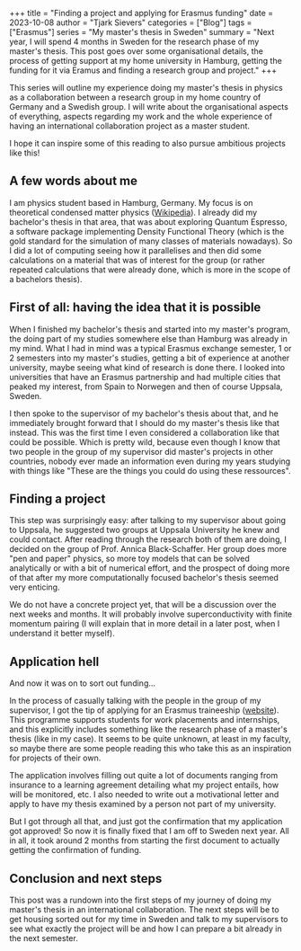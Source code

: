 +++
title = "Finding a project and applying for Erasmus funding"
date = 2023-10-08
author = "Tjark Sievers"
categories = ["Blog"]
tags = ["Erasmus"]
series = "My master's thesis in Sweden"
summary = "Next year, I will spend 4 months in Sweden for the research phase of my master's thesis. This post goes over some organisational details, the process of getting support at my home university in Hamburg, getting the funding for it via Eramus and finding a research group and project."
+++

This series will outline my experience doing my master's thesis in physics as a collaboration between a research group in my home country of Germany and a Swedish group.
I will write about the organisational aspects of everything, aspects regarding my work and the whole experience of having an international collaboration project as a master student.

I hope it can inspire some of this reading to also pursue ambitious projects like this!

## A few words about me

I am physics student based in Hamburg, Germany.
My focus is on theoretical condensed matter physics ([Wikipedia](https://en.wikipedia.org/wiki/Condensed_matter_physics)).
I already did my bachelor's thesis in that area, that was about exploring Quantum Espresso, a software package implementing Density Functional Theory (which is the gold standard for the simulation of many classes of materials nowadays).
So I did a lot of computing seeing how it parallelises and then did some calculations on a material that was of interest for the group (or rather repeated calculations that were already done, which is more in the scope of a bachelors thesis).

## First of all: having the idea that it is possible

When I finished my bachelor's thesis and started into my master's program, the doing part of my studies somewhere else than Hamburg was already in my mind.
What I had in mind was a typical Erasmus exchange semester, 1 or 2 semesters into my master's studies, getting a bit of experience at another university, maybe seeing what kind of research is done there.
I looked into universities that have an Erasmus partnership and had multiple cities that peaked my interest, from Spain to Norwegen and then of course Uppsala, Sweden.

I then spoke to the supervisor of my bachelor's thesis about that, and he immediately brought forward that I should do my master's thesis like that instead.
This was the first time I even considered a collaboration like that could be possible.
Which is pretty wild, because even though I know that two people in the group of my supervisor did master's projects in other countries, nobody ever made an information even during my years studying with things like "These are the things you could do using these ressources".

## Finding a project

This step was surprisingly easy: after talking to my supervisor about going to Uppsala, he suggested two groups at Uppsala University he knew and could contact.
After reading through the research both of them are doing, I decided on the group of Prof. Annica Black-Schaffer.
Her group does more "pen and paper" physics, so more toy models that can be solved analytically or with a bit of numerical effort, and the prospect of doing more of that after my more computationally focused bachelor's thesis seemed very enticing.

We do not have a concrete project yet, that will be a discussion over the next weeks and months.
It will probably involve superconductivity with finite momentum pairing (I will explain that in more detail in a later post, when I understand it better myself).


## Application hell

And now it was on to sort out funding...

In the process of casually talking with the people in the group of my supervisor, I got the tip of applying for an Erasmus traineeship ([website](https://erasmus-plus.ec.europa.eu/opportunities/opportunities-for-individuals/students/traineeships-abroad-for-students)).
This programme supports students for work placements and internships, and this explicitly includes something like the research phase of a master's thesis (like in my case).
It seems to be quite unknown, at least in my faculty, so maybe there are some people reading this who take this as an inspiration for projects of their own.

The application involves filling out quite a lot of documents ranging from insurance to a learning agreement detailing what my project entails, how will be monitored, etc.
I also needed to write out a motivational letter and apply to have my thesis examined by a person not part of my university.

But I got through all that, and just got the confirmation that my application got approved!
So now it is finally fixed that I am off to Sweden next year.
All in all, it took around 2 months from starting the first document to actually getting the confirmation of funding.

## Conclusion and next steps

This post was a rundown into the first steps of my journey of doing my master's thesis in an international collaboration.
The next steps will be to get housing sorted out for my time in Sweden and talk to my supervisors to see what exactly the project will be and how I can prepare a bit already in the next semester.
